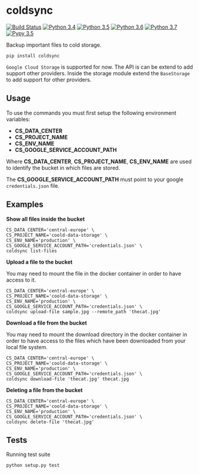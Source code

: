 # coldsync

[![Build Status](https://travis-ci.org/GitHK/coldsync.svg?branch=master)](https://travis-ci.org/GitHK/coldsync)
[![Python 3.4](https://img.shields.io/badge/python-3.4-blue.svg)](https://www.python.org/downloads/release/python-340/)
[![Python 3.5](https://img.shields.io/badge/python-3.5-blue.svg)](https://www.python.org/downloads/release/python-350/)
[![Python 3.6](https://img.shields.io/badge/python-3.6-blue.svg)](https://www.python.org/downloads/release/python-360/)
[![Python 3.7](https://img.shields.io/badge/python-3.7-blue.svg)](https://www.python.org/downloads/release/python-370/)
[![Pypy 3.5](https://img.shields.io/badge/pypy-3.5-blue.svg)](http://doc.pypy.org/en/latest/release-v7.0.0.html)

Backup important files to cold storage.

    pip install coldsync

`Google Cloud Storage` is supported for now. The API is can be extend to add support other providers. Inside the storage module extend the `BaseStorage` 
to add support for other providers.

    
## Usage

To use the commands you must first setup the following environment variables:

- **CS_DATA_CENTER**  
- **CS_PROJECT_NAME**
- **CS_ENV_NAME** 
- **CS_GOOGLE_SERVICE_ACCOUNT_PATH**

Where **CS_DATA_CENTER**, **CS_PROJECT_NAME**, **CS_ENV_NAME** are used to identify the 
bucket in which files are stored.

The **CS_GOOGLE_SERVICE_ACCOUNT_PATH** must point to your google `credentials.json` file.

## Examples

**Show all files inside the bucket**

    CS_DATA_CENTER='central-europe' \
    CS_PROJECT_NAME='coold-data-storage' \
    CS_ENV_NAME='production' \
    CS_GOOGLE_SERVICE_ACCOUNT_PATH='credentials.json' \
    coldsync list-files
        
**Upload a file to the bucket**

You may need to mount the file in the docker container in order to have access to it.

    CS_DATA_CENTER='central-europe' \
    CS_PROJECT_NAME='coold-data-storage' \
    CS_ENV_NAME='production' \
    CS_GOOGLE_SERVICE_ACCOUNT_PATH='credentials.json' \
    coldsync upload-file sample.jpg --remote_path 'thecat.jpg'

**Download a file from the bucket**

You may need to mount the download directory in the docker container in order to 
have access to the files which have been downloaded from your local file system.

    CS_DATA_CENTER='central-europe' \
    CS_PROJECT_NAME='coold-data-storage' \
    CS_ENV_NAME='production' \
    CS_GOOGLE_SERVICE_ACCOUNT_PATH='credentials.json' \
    coldsync download-file 'thecat.jpg' thecat.jpg

**Deleting a file from the bucket**

    CS_DATA_CENTER='central-europe' \
    CS_PROJECT_NAME='coold-data-storage' \
    CS_ENV_NAME='production' \
    CS_GOOGLE_SERVICE_ACCOUNT_PATH='credentials.json' \
    coldsync delete-file 'thecat.jpg'

## Tests

Running test suite
    
    python setup.py test